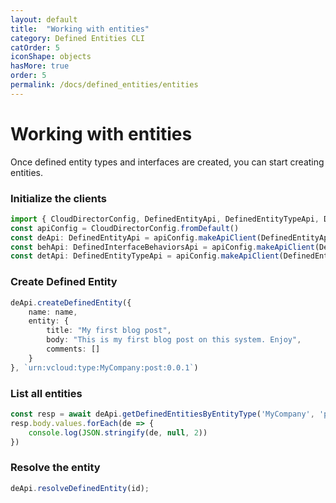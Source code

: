 ```yaml
---
layout: default
title:  "Working with entities"
category: Defined Entities CLI
catOrder: 5
iconShape: objects
hasMore: true
order: 5
permalink: /docs/defined_entities/entities
---
```

# Working with entities

Once defined entity types and interfaces are created, you can start creating entities.

### Initialize the clients
```typescript
import { CloudDirectorConfig, DefinedEntityApi, DefinedEntityTypeApi, DefinedInterfaceBehaviorsApi } from '@vcd/node-client'
const apiConfig = CloudDirectorConfig.fromDefault()
const deApi: DefinedEntityApi = apiConfig.makeApiClient(DefinedEntityApi)
const behApi: DefinedInterfaceBehaviorsApi = apiConfig.makeApiClient(DefinedInterfaceBehaviorsApi)
const detApi: DefinedEntityTypeApi = apiConfig.makeApiClient(DefinedEntityTypeApi)
```

### Create Defined Entity
```typescript
deApi.createDefinedEntity({
    name: name,
    entity: {
        title: "My first blog post",
        body: "This is my first blog post on this system. Enjoy",
        comments: []
    }
}, `urn:vcloud:type:MyCompany:post:0.0.1`)
```

### List all entities
```typescript
const resp = await deApi.getDefinedEntitiesByEntityType('MyCompany', 'post', '0.0.1', 1, 100)
resp.body.values.forEach(de => {
    console.log(JSON.stringify(de, null, 2))
})
```

### Resolve the entity
```typescript
deApi.resolveDefinedEntity(id);
```